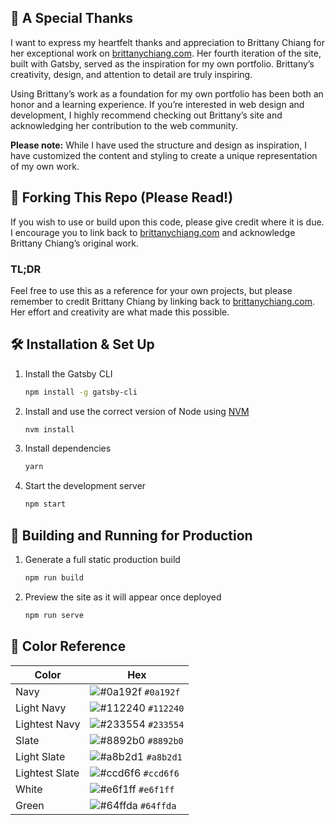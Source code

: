 ## 🙏 A Special Thanks

I want to express my heartfelt thanks and appreciation to Brittany Chiang for her exceptional work on [brittanychiang.com](https://brittanychiang.com). Her fourth iteration of the site, built with Gatsby, served as the inspiration for my own portfolio. Brittany’s creativity, design, and attention to detail are truly inspiring.

Using Brittany’s work as a foundation for my own portfolio has been both an honor and a learning experience. If you’re interested in web design and development, I highly recommend checking out Brittany’s site and acknowledging her contribution to the web community.

**Please note:** While I have used the structure and design as inspiration, I have customized the content and styling to create a unique representation of my own work.

## 🚨 Forking This Repo (Please Read!)

If you wish to use or build upon this code, please give credit where it is due. I encourage you to link back to [brittanychiang.com](https://brittanychiang.com) and acknowledge Brittany Chiang’s original work.

### TL;DR

Feel free to use this as a reference for your own projects, but please remember to credit Brittany Chiang by linking back to [brittanychiang.com](https://brittanychiang.com). Her effort and creativity are what made this possible.

## 🛠 Installation & Set Up

1. Install the Gatsby CLI

   ```sh
   npm install -g gatsby-cli
   ```

2. Install and use the correct version of Node using [NVM](https://github.com/nvm-sh/nvm)

   ```sh
   nvm install
   ```

3. Install dependencies

   ```sh
   yarn
   ```

4. Start the development server

   ```sh
   npm start
   ```

## 🚀 Building and Running for Production

1. Generate a full static production build

   ```sh
   npm run build
   ```

1. Preview the site as it will appear once deployed

   ```sh
   npm run serve
   ```

## 🎨 Color Reference

| Color          | Hex                                                                |
| -------------- | ------------------------------------------------------------------ |
| Navy           | ![#0a192f](https://via.placeholder.com/10/0a192f?text=+) `#0a192f` |
| Light Navy     | ![#112240](https://via.placeholder.com/10/0a192f?text=+) `#112240` |
| Lightest Navy  | ![#233554](https://via.placeholder.com/10/303C55?text=+) `#233554` |
| Slate          | ![#8892b0](https://via.placeholder.com/10/8892b0?text=+) `#8892b0` |
| Light Slate    | ![#a8b2d1](https://via.placeholder.com/10/a8b2d1?text=+) `#a8b2d1` |
| Lightest Slate | ![#ccd6f6](https://via.placeholder.com/10/ccd6f6?text=+) `#ccd6f6` |
| White          | ![#e6f1ff](https://via.placeholder.com/10/e6f1ff?text=+) `#e6f1ff` |
| Green          | ![#64ffda](https://via.placeholder.com/10/64ffda?text=+) `#64ffda` |